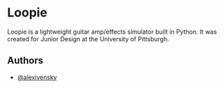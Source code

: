 # Loopie

Loopie is a lightweight guitar amp/effects simulator built in Python. It was created for Junior Design at the University of Pittsburgh.


## Authors

- [@alexivensky](https://github.com/alexivensky)